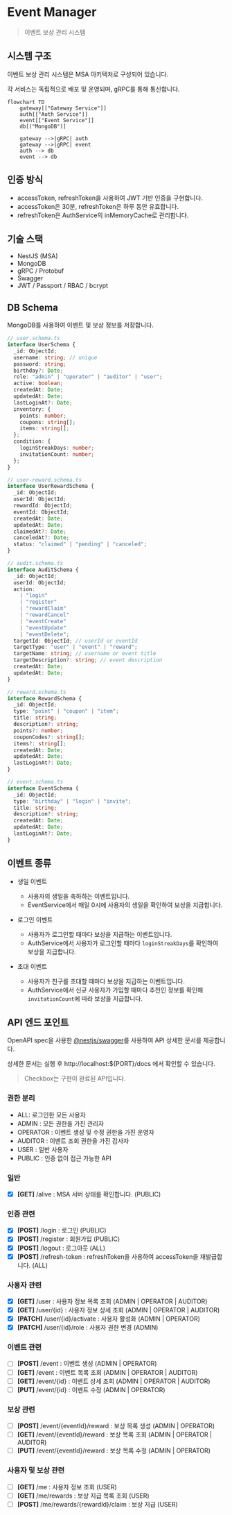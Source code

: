 # Event Manager

> 이벤트 보상 관리 시스템

## 시스템 구조

이벤트 보상 관리 시스템은 MSA 아키텍처로 구성되어 있습니다.

각 서비스는 독립적으로 배포 및 운영되며, gRPC를 통해 통신합니다.

```mermaid
flowchart TD
	gateway[["Gateway Service"]]
    auth[["Auth Service"]]
    event[["Event Service"]]
    db[("MongoDB")]

    gateway -->|gRPC| auth
    gateway -->|gRPC| event
    auth --> db
    event --> db
```

## 인증 방식

- accessToken, refreshToken을 사용하여 JWT 기반 인증을 구현합니다.
- accessToken은 30분, refreshToken은 하루 동안 유효합니다.
- refreshToken은 AuthService의 inMemoryCache로 관리합니다.

## 기술 스택

- NestJS (MSA)
- MongoDB
- gRPC / Protobuf
- Swagger
- JWT / Passport / RBAC / bcrypt

## DB Schema

MongoDB를 사용하여 이벤트 및 보상 정보를 저장합니다.

```ts
// user.schema.ts
interface UserSchema {
  _id: ObjectId;
  username: string; // unique
  password: string;
  birthday?: Date;
  role: "admin" | "operator" | "auditor" | "user";
  active: boolean;
  createdAt: Date;
  updatedAt: Date;
  lastLoginAt?: Date;
  inventory: {
    points: number;
    coupons: string[];
    items: string[];
  };
  condition: {
    loginStreakDays: number;
    invitationCount: number;
  };
}

// user-reward.schema.ts
interface UserRewardSchema {
  _id: ObjectId;
  userId: ObjectId;
  rewardId: ObjectId;
  eventId: ObjectId;
  createdAt: Date;
  updatedAt: Date;
  claimedAt?: Date;
  canceledAt?: Date;
  status: "claimed" | "pending" | "canceled";
}

// audit.schema.ts
interface AuditSchema {
  _id: ObjectId;
  userId: ObjectId;
  action:
    | "login"
    | "register"
    | "rewardClaim"
    | "rewardCancel"
    | "eventCreate"
    | "eventUpdate"
    | "eventDelete";
  targetId: ObjectId; // userId or eventId
  targetType: "user" | "event" | "reward";
  targetName: string; // username or event title
  targetDescription?: string; // event description
  createdAt: Date;
  updatedAt: Date;
}

// reward.schema.ts
interface RewardSchema {
  _id: ObjectId;
  type: "point" | "coupon" | "item";
  title: string;
  description?: string;
  points?: number;
  couponCodes?: string[];
  items?: string[];
  createdAt: Date;
  updatedAt: Date;
  lastLoginAt?: Date;
}

// event.schema.ts
interface EventSchema {
  _id: ObjectId;
  type: "birthday" | "login" | "invite";
  title: string;
  description?: string;
  createdAt: Date;
  updatedAt: Date;
  lastLoginAt?: Date;
}
```

## 이벤트 종류

- 생일 이벤트

  - 사용자의 생일을 축하하는 이벤트입니다.
  - EventService에서 매일 0시에 사용자의 생일을 확인하여 보상을 지급합니다.

- 로그인 이벤트

  - 사용자가 로그인할 때마다 보상을 지급하는 이벤트입니다.
  - AuthService에서 사용자가 로그인할 때마다 `loginStreakDays`를 확인하여 보상을 지급합니다.

- 초대 이벤트

  - 사용자가 친구를 초대할 때마다 보상을 지급하는 이벤트입니다.
  - AuthService에서 신규 사용자가 가입할 때마다 추천인 정보를 확인해 `invitationCount`에 따라 보상을 지급합니다.


## API 엔드 포인트

OpenAPI spec을 사용한 [@nestjs/swagger](https://docs.nestjs.com/openapi/introduction)를 사용하여 API 상세한 문서를 제공합니다.

상세한 문서는 실행 후 http://localhost:${PORT}/docs 에서 확인할 수 있습니다.

> Checkbox는 구현이 완료된 API입니다.

### 권한 분리

- ALL: 로그인한 모든 사용자
- ADMIN : 모든 권한을 가진 관리자
- OPERATOR : 이벤트 생성 및 수정 권한을 가진 운영자
- AUDITOR : 이벤트 조회 권한을 가진 감사자
- USER : 일반 사용자
- PUBLIC : 인증 없이 접근 가능한 API

### 일반

- [x] **[GET]** /alive : MSA 서버 상태를 확인합니다. (PUBLIC)

### 인증 관련

- [x] **[POST]** /login : 로그인 (PUBLIC)
- [x] **[POST]** /register : 회원가입 (PUBLIC)
- [x] **[POST]** /logout : 로그아웃 (ALL)
- [x] **[POST]** /refresh-token : refreshToken을 사용하여 accessToken을 재발급합니다. (ALL)

### 사용자 관련

- [x] **[GET]** /user : 사용자 정보 목록 조회 (ADMIN | OPERATOR | AUDITOR)
- [x] **[GET]** /user/{id} : 사용자 정보 상세 조회 (ADMIN | OPERATOR | AUDITOR)
- [x] **[PATCH]** /user/{id}/activate : 사용자 활성화 (ADMIN | OPERATOR)
- [x] **[PATCH]** /user/{id}/role : 사용자 권한 변경 (ADMIN)

### 이벤트 관련

- [ ] **[POST]** /event : 이벤트 생성 (ADMIN | OPERATOR)
- [ ] **[GET]** /event : 이벤트 목록 조회 (ADMIN | OPERATOR | AUDITOR)
- [ ] **[GET]** /event/{id} : 이벤트 상세 조회 (ADMIN | OPERATOR | AUDITOR)
- [ ] **[PUT]** /event/{id} : 이벤트 수정 (ADMIN | OPERATOR)

### 보상 관련

- [ ] **[POST]** /event/{eventId}/reward : 보상 목록 생성 (ADMIN | OPERATOR)
- [ ] **[GET]** /event/{eventId}/reward : 보상 목록 조회 (ADMIN | OPERATOR | AUDITOR)
- [ ] **[PUT]** /event/{eventId}/reward : 보상 목록 수정 (ADMIN | OPERATOR)

### 사용자 및 보상 관련

- [ ] **[GET]** /me : 사용자 정보 조회 (USER)
- [ ] **[GET]** /me/rewards : 보상 지급 목록 조회 (USER)
- [ ] **[POST]** /me/rewards/{rewardId}/claim : 보상 지급 (USER)
